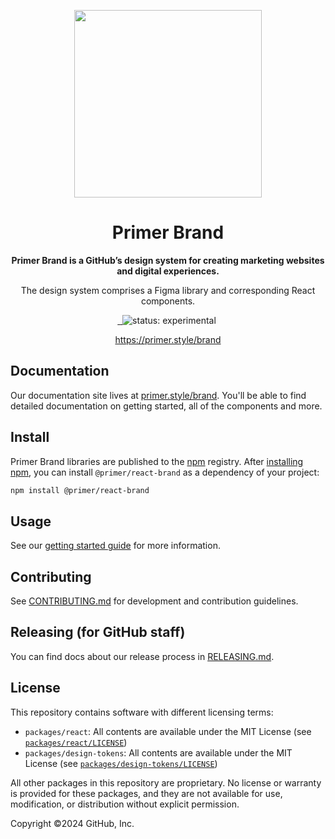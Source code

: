 <p align="center">
  <img width="300px" src="https://user-images.githubusercontent.com/4608155/127241386-f11da52d-00d9-4366-b01c-6f4c1ebcf7f2.png">
</p>

<h1 align="center">Primer Brand</h1>

<p align="center"><strong>Primer Brand is a GitHub’s design system for creating marketing websites and digital experiences.</strong>
</p>

<p align="center">The design system comprises a Figma library and corresponding React components.
</p>

<p align="center">
  <a aria-label="npm package" href="https://www.npmjs.com/package/@primer/react-brand">
    <img alt="" src="https://img.shields.io/npm/v/@primer/react-brand.svg">
  </a>
  <a aria-label="build status" href="https://github.com/primer/brand/actions/workflows/ci.yml">
    <img alt="" src="https://github.com/primer/brand/actions/workflows/ci.yml/badge.svg">
  </a>
  <img src="https://img.shields.io/badge/status-experimental-red" alt="status: experimental">
  <a aria-label="license" href="https://github.com/primer/brand/blob/main/LICENSE">
    <img src="https://img.shields.io/github/license/primer/brand" alt="">
  </a>
</p>

<p align="center">
    <a href="https://primer.github.io/brand/" target="_blank">https://primer.style/brand</a>
</p>

## Documentation

Our documentation site lives at [primer.style/brand](https://primer.style/brand). You'll be able to find detailed documentation on getting started, all of the components and more.

## Install

Primer Brand libraries are published to the [npm](https://www.npmjs.com/package/@primer/react-brand) registry. After [installing npm](https://docs.npmjs.com/downloading-and-installing-node-js-and-npm), you can install `@primer/react-brand` as a dependency of your project:

```sh
npm install @primer/react-brand
```

## Usage

See our [getting started guide](https://primer.github.io/brand/getting-started) for more information.

## Contributing

See [CONTRIBUTING.md](./CONTRIBUTING.md) for development and contribution guidelines.

## Releasing (for GitHub staff)

You can find docs about our release process in [RELEASING.md](RELEASING.md).

## License

This repository contains software with different licensing terms:

- `packages/react`: All contents are available under the MIT License (see [`packages/react/LICENSE`](packages/react/LICENSE))
- `packages/design-tokens`: All contents are available under the MIT License (see [`packages/design-tokens/LICENSE`](packages/design-tokens/LICENSE))

All other packages in this repository are proprietary. No license or warranty is provided for these packages, and they are not available for use, modification, or distribution without explicit permission.

Copyright &copy;2024 GitHub, Inc.
